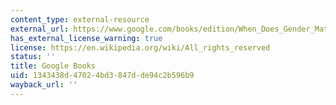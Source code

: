 ```yaml
---
content_type: external-resource
external_url: https://www.google.com/books/edition/When_Does_Gender_Matter/pbo8BAAAQBAJ?hl=en&gbpv=1
has_external_license_warning: true
license: https://en.wikipedia.org/wiki/All_rights_reserved
status: ''
title: Google Books
uid: 1343438d-4702-4bd3-847d-de94c2b596b9
wayback_url: ''
---
```

